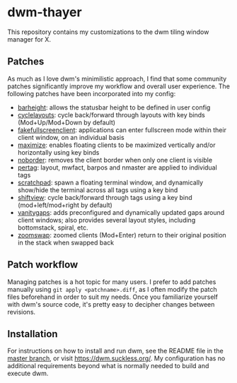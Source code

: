# dwm-thayer

This repository contains my customizations to the dwm tiling window manager for X.

## Patches

As much as I love dwm's minimilistic approach, I find that some community patches significantly improve my workflow and overall user experience. The
following patches have been incorporated into my config:

* [barheight](https://dwm.suckless.org/patches/bar_height/): allows the statusbar height to be defined in user config
* [cyclelayouts](https://dwm.suckless.org/patches/cyclelayouts/): cycle back/forward through layouts with key binds (Mod+Up/Mod+Down by default)
* [fakefullscreenclient](https://github.com/bakkeby/patches/wiki/fakefullscreenclient): applications can enter fullscreen mode within their client window, on an individual basis
* [maximize](https://dwm.suckless.org/patches/maximize/): enables floating clients to be maximized vertically and/or horizontally using key binds
* [noborder](https://dwm.suckless.org/patches/noborder/): removes the client border when only one client is visible
* [pertag](https://dwm.suckless.org/patches/pertag/):  layout, mwfact, barpos and nmaster are applied to individual tags
* [scratchpad](https://dwm.suckless.org/patches/scratchpad/):  spawn a floating terminal window, and dynamically show/hide the terminal across all tags using a key bind
* [shiftview](https://github.com/chau-bao-long/dotfiles/blob/master/suckless/dwm/shiftview.diff): cycle back/forward through tags using a key bind (mod+left/mod+right by default)
* [vanitygaps](https://dwm.suckless.org/patches/vanitygaps/): adds preconfigured and dynamically updated gaps around client windows; also provides several layout styles, including bottomstack, spiral, etc.
* [zoomswap](https://dwm.suckless.org/patches/zoomswap/): zoomed clients (Mod+Enter) return to their original position in the stack when swapped back

## Patch workflow

Managing patches is a hot topic for many users. I prefer to add patches manually using `git apply <patchname>.diff`, as I often modify the patch files beforehand in order to suit my needs. Once you familiarize yourself with dwm's source code, it's pretty easy to decipher changes between revisions.

## Installation

For instructions on how to install and run dwm, see the README file in the [master branch](https://github.com/thayerwilliams/dwm-thayer/tree/master), or visit <https://dwm.suckless.org/>. My configuration has no additional requirements beyond what is normally needed to build and execute dwm.

